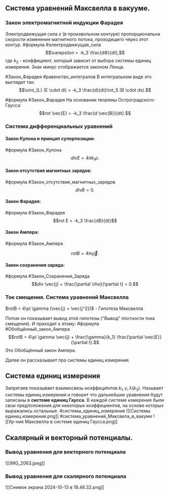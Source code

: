 
## Система уравнений Максвелла в вакууме.

### Закон электромагнитной индукции Фарадея
 Электродвижущая сила $\varepsilon$ (в произвольном контуре) пропорциональна скорости изменения магнитного потока, проходящего через этот контур.
 #формула #электродвижущая_сила
 $$\varepsilon = -k_3 \frac{dФ}{dt},$$
 где $k_3$ - коэффициент, который зависит от выбора системы единиц измерения. Знак минус отображается законом Ленца.

#Закон_Фарадея #равенство_интегралов 
В интегральном виде это выглядит так:
$$\oint_{L} (E \cdot dl) = -k_3 \frac{d}{dt}\int_S (B \cdot ds).$$

#формула #Закон_Фарадея 
На основании теоремы Остроградского-Гаусса:
$$rot \vec{E} = -k_3 \frac{d \vec{B}}{dt}.$$


### Система дифференциальных уравнений

#### Закон Кулона и принцип суперпозиции:
#формула #Закон_Кулона 
$$divE = 4 \pi k_1\rho.$$

#### Закон отсутствия магнитных зарядов:
 #формула #Закон_отсутствия_магнитных_зарядов
$$div B = 0.$$
#### Закон Фарадея:
#формула #Закон_Фарадея
$$rot E = -k_3 \frac{dB}{dt}$$

#### Закон Ампера:
#формула #Закон_Ампера

$$rotB = 4\pi \gamma \vec{j}.$$
#### Закон сохранения заряда:
#формула #Закон_Сохранения_Заряда
$$div \vec{j} + \frac{\partial \rho}{\partial t} = 0.$$




### Ток смещения. Система уравнений Максвелла

$rotB = 4\pi \gamma (\vec{j} + \vec{j^2})$  - Гипотеза Максвелла

Потом он показывает вывод этой гипотезы ("Вывод" плотности тока смещения).
И приходит к этому:
#формула #Обобщённый_закон_Ампера 
$$rotB = 4\pi \gamma \vec{j} + \frac{\gamma}{k_1} \frac{\partial \vec{E}}{\partial t}.$$
Это Обобщённый закон Ампера.

Далее он рассказывает про системы единиц измерения.

## Система единиц измерения
Запрягаев показывает взаимосвязь коэффициtнтов $k_1,\gamma,\lambda(k_3)$. Называет системы единиц измерения и говорит что дальнейшие уравнения будут записаны в **системе единиц Гаусса**.
В каждой системе измерения были свои предположения для некоторых коэффициентов, на основе которых выражались остальные. 
#системы_единиц_измерения
![[Системы единиц измерения.png]]
#система_уравнений_Максвела_в_вакуме
![[Ур-ния Максвелла в системе единиц Гаусса.png]]

## Скалярный и векторный потенциалы.
### Вывод уравнения для векторного потенциала
![[IMG_2063.jpeg]]

### Вывод уравнения для скалярного потенциала
![[Снимок экрана 2024-10-13 в 18.46.32.png]]

